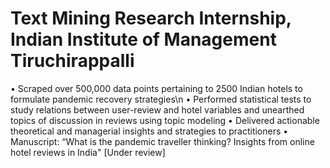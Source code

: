 # Text Mining Research Internship, Indian Institute of Management Tiruchirappalli
• Scraped over 500,000 data points pertaining to 2500 Indian hotels to formulate pandemic recovery strategies\n
• Performed statistical tests to study relations between user-review and hotel variables and unearthed topics of discussion in reviews using topic modeling
• Delivered actionable theoretical and managerial insights and strategies to practitioners
• Manuscript: “What is the pandemic traveller thinking? Insights from online hotel reviews in India" [Under review]
